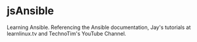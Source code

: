 # jsAnsible
Learning Ansible.  Referencing the Ansible documentation, Jay's tutorials at learnlinux.tv and TechnoTim's YouTube Channel.

